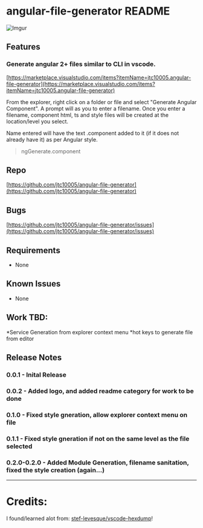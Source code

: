 # angular-file-generator README
![Imgur](https://i.imgur.com/Ho9QR0n.png)

## Features

### Generate angular 2+ files similar to CLI in vscode. 
[https://marketplace.visualstudio.com/items?itemName=jtc10005.angular-file-generator](https://marketplace.visualstudio.com/items?itemName=jtc10005.angular-file-generator)

From the explorer, right click on a folder or file and select "Generate Angular Component".
A prompt will as you to enter a filename.
Once you enter a filename, component html, ts and style files will be created at the location/level you select.

Name entered will have the text .component added to it (if it does not already have it) as per Angular style.

> ngGenerate.component

## Repo
[https://github.com/jtc10005/angular-file-generator](https://github.com/jtc10005/angular-file-generator)

## Bugs
[https://github.com/jtc10005/angular-file-generator/issues](https://github.com/jtc10005/angular-file-generator/issues)

## Requirements

* None

## Known Issues
* None

## Work TBD:
*Service Generation from explorer context menu
*hot keys to generate file from editor

## Release Notes

 ### 0.0.1 - Inital Release
 ### 0.0.2 - Added logo, and added readme category for work to be done
 ### 0.1.0 - Fixed style gneration, allow explorer context menu on file
 ### 0.1.1 - Fixed style gneration if not on the same level as the file selected
 ### 0.2.0-0.2.0 - Added Module Generation, filename sanitation, fixed the style creation (again...)

-----------------------------------------------------------------------------------------------------------

# Credits:
I found/learned alot from:
[stef-levesque/vscode-hexdump](https://github.com/stef-levesque/vscode-hexdump)!
